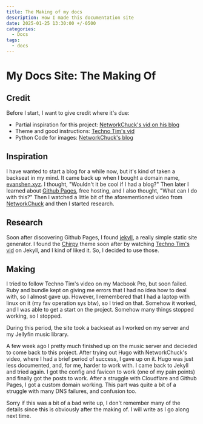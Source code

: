 ```yaml
---
title: The Making of my docs
description: How I made this documentation site
date: 2025-01-25 13:30:00 +/-0500
categories:
  - Docs
tags:
  - docs
---
```


# My Docs Site: The Making Of

## Credit

Before I start, I want to give credit where it's due:

- Partial inspiration for this project: [NetworkChuck's vid on his blog](https://www.youtube.com/watch?v=dnE7c0ELEH8)
- Theme and good instructions: [Techno Tim's vid](https://www.youtube.com/watch?v=F8iOU1ci19Q)
- Python Code for images: [NetworkChuck's blog](https://blog.networkchuck.com/posts/my-insane-blog-pipeline/)

## Inspiration

I have wanted to start a blog for a while now, but it's kind of taken a backseat in my mind. It came back up when I bought a domain name, [evanshen.xyz](evanshen.xyz). I thought, "Wouldn't it be cool if I had a blog?" Then later I learned about [Github Pages](https://pages.github.com/), free hosting, and I also thought, "What can I do with this?" Then I watched a little bit of the aforementioned video from [NetworkChuck](https://www.youtube.com/@NetworkChuck) and then I started research.

## Research

Soon after discovering Github Pages, I found [jekyll](https://jekyllrb.com/), a really simple static site generator. I found the [Chirpy](https://github.com/cotes2020/jekyll-theme-chirpy) theme soon after by watching [Techno Tim's vid](https://www.youtube.com/watch?v=F8iOU1ci19Q) on Jekyll, and I kind of liked it. So, I decided to use those.

## Making

I tried to follow Techno Tim's video on my Macbook Pro, but soon failed. Ruby and bundle kept on giving me errors that I had no idea how to deal with, so I almost gave up. However, I remembered that I had a laptop with linux on it (my fav operation sys btw), so I tried on that. Somehow it worked, and I was able to get a start on the project. Somehow many things stopped working, so I stopped. 

During this period, the site took a backseat as I worked on my server and my Jellyfin music library. 

A few week ago I pretty much finished up on the music server and decieded to come back to this project. After trying out Hugo with NetworkChuck's video, where I had a brief period of success, I gave up on it. Hugo was just less documented, and, for me, harder to work with. I came back to Jekyll and tried again. I got the config and favicon to work (one of my pain points) and finally got the posts to work. After a struggle with Cloudflare and Github Pages, I got a custom domain working. This part was quite a bit of a struggle with many DNS failures, and confusion too. 

Sorry if this was a bit of a bad write up, I don't remember many of the details since this is obviously after the making of. I will write as I go along next time. 